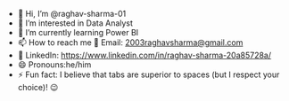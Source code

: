 - 👋 Hi, I’m @raghav-sharma-01
- 👀 I’m interested in Data Analyst
- 🌱 I’m currently learning Power BI
- 📫 How to reach me 📧 Email: [2003raghavsharma@gmail.com](mailto:2003raghavsharma@gmail.com)
- 💼 LinkedIn: https://www.linkedin.com/in/raghav-sharma-20a85728a/
- 😄 Pronouns:he/him 
- ⚡ Fun fact: I believe that tabs are superior to spaces (but I respect your choice)! 😉  

<!---
raghav-sharma-01/raghav-sharma-01 is a ✨ special ✨ repository because its `README.md` (this file) appears on your GitHub profile.
You can click the Preview link to take a look at your changes.
--->
